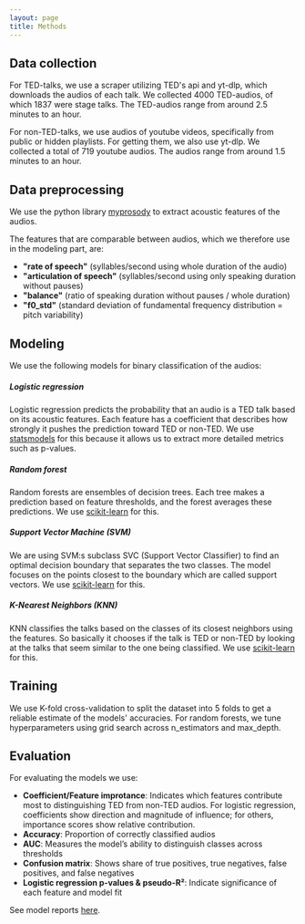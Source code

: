 ```yaml
---
layout: page
title: Methods
---
```


## Data collection

For TED-talks, we use a scraper utilizing TED's api and yt-dlp, which downloads the audios of each talk. We collected 4000 TED-audios, of which 1837 were stage talks. The TED-audios range from around 2.5 minutes to an hour.

For non-TED-talks, we use audios of youtube videos, specifically from public or hidden playlists. For getting them, we also use yt-dlp. We collected a total of 719 youtube audios. The audios range from around 1.5 minutes to an hour.

## Data preprocessing

We use the python library [myprosody](https://github.com/Shahabks/myprosody) to extract acoustic features of the audios. 

The features that are comparable between audios, which we therefore use in the modeling part, are:
- **"rate of speech"** (syllables/second using whole duration of the audio)
- **"articulation of speech"** (syllables/second using only speaking duration without pauses)
- **"balance"** (ratio of speaking duration without pauses / whole duration)
- **"f0_std"** (standard deviation of fundamental frequency distribution = pitch variability)

## Modeling

We use the following models for binary classification of the audios:

##### Logistic regression

Logistic regression predicts the probability that an audio is a TED talk based on its acoustic features. Each feature has a coefficient that describes how strongly it pushes the prediction toward TED or non-TED. We use [statsmodels](https://www.statsmodels.org/stable/generated/statsmodels.formula.api.logit.html) for this because it allows us to extract more detailed metrics such as p-values.

##### Random forest

Random forests are ensembles of decision trees. Each tree makes a prediction based on feature thresholds, and the forest averages these predictions. We use [scikit-learn](https://scikit-learn.org/stable/modules/generated/sklearn.ensemble.RandomForestClassifier.html) for this.

##### Support Vector Machine (SVM)

We are using SVM:s subclass SVC (Support Vector Classifier) to find an optimal decision boundary that separates the two classes. The model focuses on the points closest to the boundary which are called support vectors. We use [scikit-learn](https://scikit-learn.org/stable/modules/generated/sklearn.svm.SVC.html) for this.

##### K-Nearest Neighbors (KNN)

KNN classifies the talks based on the classes of its closest neighbors using the features. So basically it chooses if the talk is TED or non-TED by looking at the talks that seem similar to the one being classified. We use [scikit-learn](https://scikit-learn.org/stable/modules/generated/sklearn.neighbors.KNeighborsClassifier.html) for this.

## Training

We use K-fold cross-validation to split the dataset into 5 folds to get a reliable estimate of the models' accuracies. For random forests, we tune hyperparameters using grid search across n_estimators and max_depth.

## Evaluation

For evaluating the models we use:
- **Coefficient/Feature improtance**: Indicates which features contribute most to distinguishing TED from non-TED audios. For logistic regression, coefficients show direction and magnitude of influence; for others, importance scores show relative contribution.
- **Accuracy**: Proportion of correctly classified audios
- **AUC**: Measures the model’s ability to distinguish classes across thresholds
- **Confusion matrix**: Shows share of true positives, true negatives, false positives, and false negatives
- **Logistic regression p-values & pseudo-R²**: Indicate significance of each feature and model fit

See model reports [here](./results.md/).
